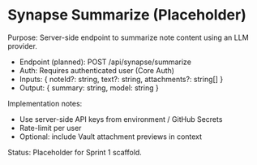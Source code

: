 # Synapse Summarize (Placeholder)

Purpose: Server-side endpoint to summarize note content using an LLM provider.

- Endpoint (planned): POST /api/synapse/summarize
- Auth: Requires authenticated user (Core Auth)
- Inputs: { noteId?: string, text?: string, attachments?: string[] }
- Output: { summary: string, model: string }

Implementation notes:
- Use server-side API keys from environment / GitHub Secrets
- Rate-limit per user
- Optional: include Vault attachment previews in context

Status: Placeholder for Sprint 1 scaffold.
